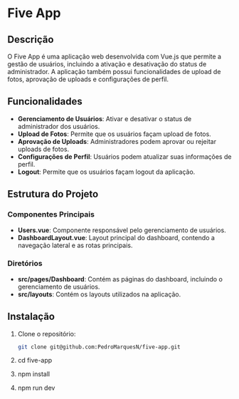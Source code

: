 # Five App

## Descrição

O Five App é uma aplicação web desenvolvida com Vue.js que permite a gestão de usuários, incluindo a ativação e desativação do status de administrador. A aplicação também possui funcionalidades de upload de fotos, aprovação de uploads e configurações de perfil.

## Funcionalidades

- **Gerenciamento de Usuários**: Ativar e desativar o status de administrador dos usuários.
- **Upload de Fotos**: Permite que os usuários façam upload de fotos.
- **Aprovação de Uploads**: Administradores podem aprovar ou rejeitar uploads de fotos.
- **Configurações de Perfil**: Usuários podem atualizar suas informações de perfil.
- **Logout**: Permite que os usuários façam logout da aplicação.

## Estrutura do Projeto

### Componentes Principais

- **Users.vue**: Componente responsável pelo gerenciamento de usuários.
- **DashboardLayout.vue**: Layout principal do dashboard, contendo a navegação lateral e as rotas principais.

### Diretórios

- **src/pages/Dashboard**: Contém as páginas do dashboard, incluindo o gerenciamento de usuários.
- **src/layouts**: Contém os layouts utilizados na aplicação.

## Instalação

1. Clone o repositório:
   ```bash
   git clone git@github.com:PedroMarquesN/five-app.git

2. cd five-app

3. npm install

4. npm run dev